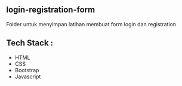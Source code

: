 ## login-registration-form
Folder untuk menyimpan latihan membuat form login dan registration

## Tech Stack :
- HTML
- CSS
- Bootstrap
- Javascript

